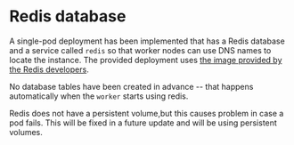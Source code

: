# Redis database

A single-pod deployment has been implemented that has a Redis database and a service called `redis` so that worker nodes can use DNS names to locate the instance. The provided deployment uses [the image provided by the Redis developers](https://hub.docker.com/_/redis).

No database tables have been created in advance -- that happens automatically when the `worker` starts using redis.

Redis does not have a persistent volume,but this causes problem in case a pod fails. This will be fixed in a future update and will be using persistent volumes.